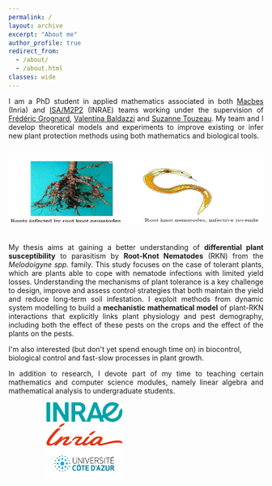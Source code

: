 ```yaml
---
permalink: /
layout: archive
excerpt: "About me"
author_profile: true
redirect_from: 
  - /about/
  - /about.html
classes: wide
---
```

<div align="justify">I am a PhD student in applied mathematics associated in both <a href="https://team.inria.fr/macbes/">Macbes</a> (Inria) and <a href="https://www6.paca.inrae.fr/institut-sophia-agrobiotech_eng/Research-teams/M2P2">ISA/M2P2</a> (INRAE) teams working under the supervision of <a href="http://www-sop.inria.fr/members/Frederic.Grognard">Frédéric Grognard</a>, <a href="https://www.researchgate.net/profile/Valentina-Baldazzi">Valentina Baldazzi</a> and <a href="https://www6.paca.inrae.fr/institut-sophia-agrobiotech_eng/Research-teams/M2P2/Team-members/TOUZEAU-Suzanne">Suzanne Touzeau</a>. My team and I develop theoretical models and experiments to improve existing or infer new plant protection methods using both mathematics and biological tools.</div>

<img src="../images/background.jpg" width="950px" height="130" vspace="21"><br clear="left">

<div align="justify">My thesis aims at gaining a better understanding of <b>differential plant susceptibility</b> to parasitism by <b>Root-Knot Nematodes</b> (RKN) from the <i>Melodoigyne spp.</i> family. This study focuses on the case of tolerant plants, which are plants able to cope with nematode infections with limited yield losses. Understanding the mechanisms of plant tolerance is a key challenge to design, improve and assess control strategies that both maintain the yield and reduce long-term soil infestation. I exploit methods from dynamic system modelling to build a <b>mechanistic mathematical model</b> of plant-RKN interactions that explicitly links plant physiology and pest demography, including both the effect of these pests on the crops and the effect of the plants on the pests.</div>

I'm also interested (but don't yet spend enough time on) in biocontrol, biological control and fast-slow processes in plant growth.

<div align="justify">In addition to research, I devote part of my time to teaching certain mathematics and computer science modules, namely linear algebra and mathematical analysis to undergraduate students.</div>

<img src="../images/Inrae.png" width="150" hspace="75"> <img src="../images/Inria.png" width="150" hspace="75"><br clear="left"><img src="../images/UCA1.jpg" width="150" hspace="75">  
